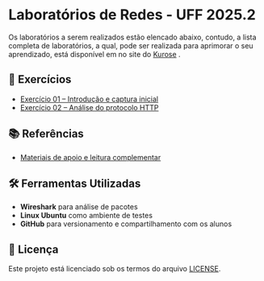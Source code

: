 # Laboratórios de Redes - UFF 2025.2

Os laboratórios a serem realizados estão elencado abaixo, contudo, a lista completa de laboratórios, a qual, pode ser realizada para aprimorar o seu aprendizado, está disponível em no site do [Kurose]( https://gaia.cs.umass.edu/kurose_ross/wireshark.php) .

## 🧪 Exercícios

- [Exercício 01 – Introdução e captura inicial](./exercicio01-inicio/README.md)
- [Exercício 02 – Análise do protocolo HTTP](./exercicio02-http/README.md)

## 📚 Referências

- [Materiais de apoio e leitura complementar](./referencias/materias-suporte.md)

## 🛠️ Ferramentas Utilizadas

- **Wireshark** para análise de pacotes
- **Linux Ubuntu** como ambiente de testes
- **GitHub** para versionamento e compartilhamento com os alunos

## 📄 Licença

Este projeto está licenciado sob os termos do arquivo [LICENSE](./LICENSE).
